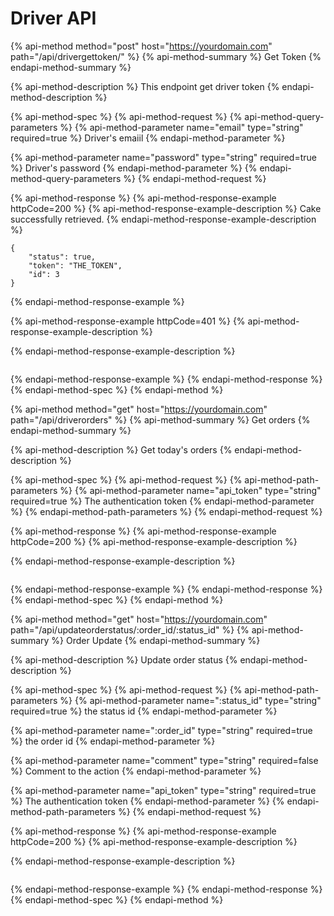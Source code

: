 # Driver API

{% api-method method="post" host="https://yourdomain.com" path="/api/drivergettoken/" %}
{% api-method-summary %}
Get Token
{% endapi-method-summary %}

{% api-method-description %}
This endpoint get driver token
{% endapi-method-description %}

{% api-method-spec %}
{% api-method-request %}
{% api-method-query-parameters %}
{% api-method-parameter name="email" type="string" required=true %}
Driver's emaiil
{% endapi-method-parameter %}

{% api-method-parameter name="password" type="string" required=true %}
Driver's password
{% endapi-method-parameter %}
{% endapi-method-query-parameters %}
{% endapi-method-request %}

{% api-method-response %}
{% api-method-response-example httpCode=200 %}
{% api-method-response-example-description %}
Cake successfully retrieved.
{% endapi-method-response-example-description %}

```text
{
    "status": true,
    "token": "THE_TOKEN",
    "id": 3
}
```
{% endapi-method-response-example %}

{% api-method-response-example httpCode=401 %}
{% api-method-response-example-description %}

{% endapi-method-response-example-description %}

```text

```
{% endapi-method-response-example %}
{% endapi-method-response %}
{% endapi-method-spec %}
{% endapi-method %}

{% api-method method="get" host="https://yourdomain.com" path="/api/driverorders" %}
{% api-method-summary %}
Get orders
{% endapi-method-summary %}

{% api-method-description %}
Get today's orders
{% endapi-method-description %}

{% api-method-spec %}
{% api-method-request %}
{% api-method-path-parameters %}
{% api-method-parameter name="api\_token" type="string" required=true %}
The authentication token
{% endapi-method-parameter %}
{% endapi-method-path-parameters %}
{% endapi-method-request %}

{% api-method-response %}
{% api-method-response-example httpCode=200 %}
{% api-method-response-example-description %}

{% endapi-method-response-example-description %}

```text

```
{% endapi-method-response-example %}
{% endapi-method-response %}
{% endapi-method-spec %}
{% endapi-method %}

{% api-method method="get" host="https://yourdomain.com" path="/api/updateorderstatus/:order\_id/:status\_id" %}
{% api-method-summary %}
Order Update
{% endapi-method-summary %}

{% api-method-description %}
Update order status
{% endapi-method-description %}

{% api-method-spec %}
{% api-method-request %}
{% api-method-path-parameters %}
{% api-method-parameter name=":status\_id" type="string" required=true %}
the status id
{% endapi-method-parameter %}

{% api-method-parameter name=":order\_id" type="string" required=true %}
the order id
{% endapi-method-parameter %}

{% api-method-parameter name="comment" type="string" required=false %}
Comment to the action
{% endapi-method-parameter %}

{% api-method-parameter name="api\_token" type="string" required=true %}
The authentication token
{% endapi-method-parameter %}
{% endapi-method-path-parameters %}
{% endapi-method-request %}

{% api-method-response %}
{% api-method-response-example httpCode=200 %}
{% api-method-response-example-description %}

{% endapi-method-response-example-description %}

```text

```
{% endapi-method-response-example %}
{% endapi-method-response %}
{% endapi-method-spec %}
{% endapi-method %}


